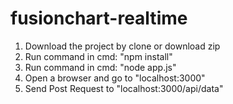 # fusionchart-realtime
1. Download the project by clone or download zip
2. Run command in cmd: "npm install"
3. Run command in cmd: "node app.js"
4. Open a browser and go to "localhost:3000"
5. Send Post Request to "localhost:3000/api/data"
